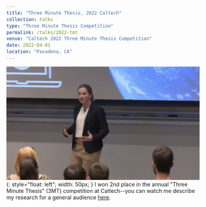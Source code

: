 ```yaml
---
title: "Three Minute Thesis, 2022 Caltech"
collection: talks
type: "Three Minute Thesis Competition"
permalink: /talks/2022-tmt
venue: "Caltech 2022 Three Minute Thesis Competition"
date: 2022-04-01
location: "Pasadena, CA"
---
```


![image-title-here](../images/3MT.png){: style="float: left"; width: 50px; } I won 2nd place in the annual "Three Minute Thesis" (3MT) competition at Caltech--you can watch me describe my research for a general audience [here](https://www.youtube.com/watch?v=YoZsMQ9JwCM&ab_channel=caltech).
